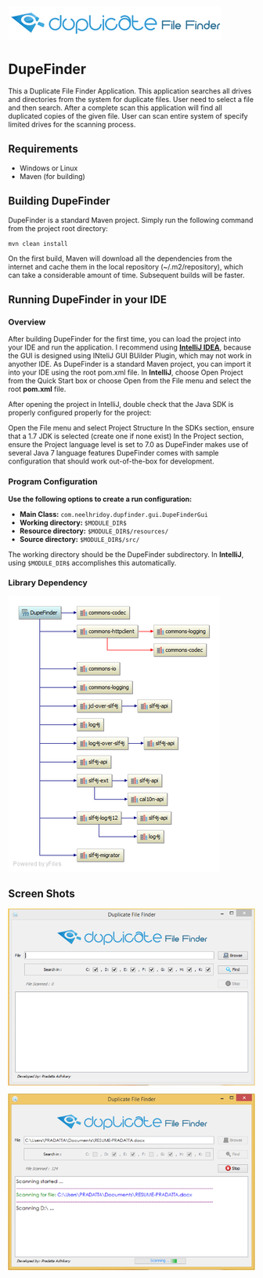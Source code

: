 ![](/resources/image/banner.png)

DupeFinder
==========
This a Duplicate File Finder Application. This application searches all drives and directories from the system for duplicate files. User need to select a file and then search. After a complete scan this application will find all duplicated copies of the given file. User can scan entire system of specify limited drives for the scanning process.

## Requirements
- Windows or Linux
- Maven (for building)

## Building DupeFinder
DupeFinder is a standard Maven project. Simply run the following command from the project root directory:

    mvn clean install
On the first build, Maven will download all the dependencies from the internet and cache them in the local repository (~/.m2/repository), which can take a considerable amount of time. Subsequent builds will be faster.

## Running DupeFinder in your IDE

### Overview

After building DupeFinder for the first time, you can load the project into your IDE and run the application. I recommend using [**IntelliJ IDEA**](www.jetbrains.com/idea/), because the GUI is designed using INteliJ GUI BUilder Plugin, which may not work in anyother IDE. As DupeFinder is a standard Maven project, you can import it into your IDE using the root pom.xml file. In **IntelliJ**, choose Open Project from the Quick Start box or choose Open from the File menu and select the root **pom.xml** file.

After opening the project in IntelliJ, double check that the Java SDK is properly configured properly for the project:

Open the File menu and select Project Structure
In the SDKs section, ensure that a 1.7 JDK is selected (create one if none exist)
In the Project section, ensure the Project language level is set to 7.0 as DupeFinder makes use of several Java 7 language features
DupeFinder comes with sample configuration that should work out-of-the-box for development.

### Program Configuration

**Use the following options to create a run configuration:**

- **Main Class:** 			`com.neelhridoy.dupfinder.gui.DupeFinderGui`
- **Working directory:** 	`$MODULE_DIR$`
- **Resource directory:** 	`$MODULE_DIR$/resources/`
- **Source directory:** 	`$MODULE_DIR$/src/`

The working directory should be the DupeFinder subdirectory. In **IntelliJ**, using `$MODULE_DIR$` accomplishes this automatically.

### Library Dependency


![](/resources/image/dependency_diagram.png)


## Screen Shots


![](/resources/image/Screenshot.png)

![](/resources/image/Screenshot1.png)


